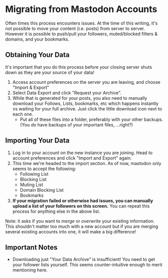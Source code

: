 # Migrating from Mastodon Accounts

Often times this process encounters issues. At the time of this writing, it's not possible to move your content (i.e. posts) from server to server. However it is possible to push/pull your followers, muted/blocked filters & domains, and your bookmarks. 

## Obtaining Your Data 

It's important that you do this process before your closing server shuts down as they are your source of your data!
1. Access account preferences on the server you are leaving, and choose "Import & Export"
2. Select Data Export and click "Request your Archive". 
3. While that is generated for your posts, you also need to manually download your Follows, Lists, bookmarks, etc which happens instantly vs waiting for your full archive. Just click the little download icon next to each one.
   - Put all of these files into a folder, preferably with your other backups. (You *do* have backups of your important files, ...right?)

## Importing Your Data 

1. Log in to your account on the new instance you are joining. Head to account preferences and click "Import and Export" again. 
2. This time we're headed to the import section. As of now, mastodon only seems to accept the following:
   - Following List
   - Blocking List
   - Muting List
   - Domain Blocking List
   - Bookmarks
3. **If your migration failed or otherwise had issues, you can manually upload a list of your followers on this screen.** You can repeat this process for anything else in the above list.

Note: it asks if you want to *merge* or *overwrite* your existing information. This shouldn't matter too much with a new account but if you are merging several existing accounts into one, it will make a big difference!

## Important Notes

- Downloading just "Your Data Archive" is insufficient! You need to get your follower lists yourself. This seems counter-intuitive enough to merit mentioning here. 